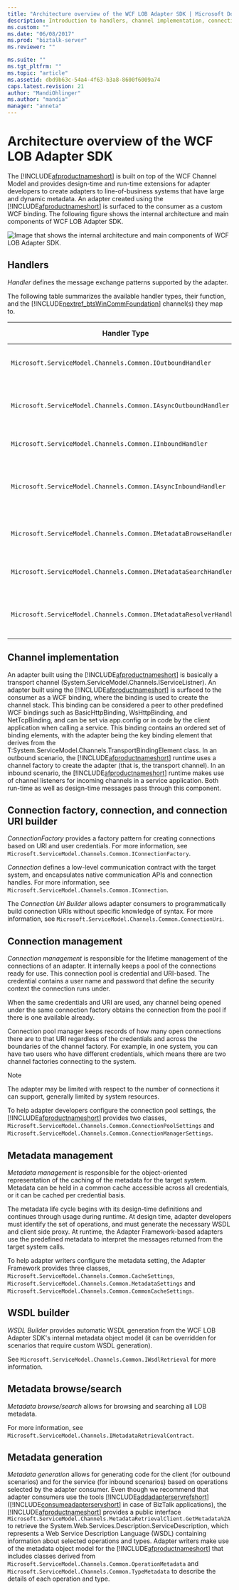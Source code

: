 ```yaml
---
title: "Architecture overview of the WCF LOB Adapter SDK | Microsoft Docs"
description: Introduction to handlers, channel implementation, connection management, metadata, and using WSDL in the WCF LOB Adapter SDK
ms.custom: ""
ms.date: "06/08/2017"
ms.prod: "biztalk-server"
ms.reviewer: ""

ms.suite: ""
ms.tgt_pltfrm: ""
ms.topic: "article"
ms.assetid: dbd9b63c-54a4-4f63-b3a8-8600f6009a74
caps.latest.revision: 21
author: "MandiOhlinger"
ms.author: "mandia"
manager: "anneta"
---
```

# Architecture overview of the WCF LOB Adapter SDK
The [!INCLUDE[afproductnameshort](../../includes/afproductnameshort-md.md)] is built on top of the WCF Channel Model and provides design-time and run-time extensions for adapter developers to create adapters to line-of-business systems that have large and dynamic metadata. An adapter created using the [!INCLUDE[afproductnameshort](../../includes/afproductnameshort-md.md)] is surfaced to the consumer as a custom WCF binding. The following figure shows the internal architecture and main components of WCF LOB Adapter SDK.  
  
 ![Image that shows the internal architecture and main components of WCF LOB Adapter SDK.](../../adapters-and-accelerators/wcf-lob-adapter-sdk/media/7183bded-465e-45b9-af78-fbb87cf2df92.gif "7183bded-465e-45b9-af78-fbb87cf2df92")  
  
## Handlers  
 *Handler* defines the message exchange patterns supported by the adapter.  
  
 The following table summarizes the available handler types, their function, and the [!INCLUDE[nextref_btsWinCommFoundation](../../includes/nextref-btswincommfoundation-md.md)] channel(s) they map to.  
  
|**Handler Type**|**Function**|**Maps to WCF Channels**|  
|---|---|---|  
|`Microsoft.ServiceModel.Channels.Common.IOutboundHandler`|Supports one-way send or request/response pattern.|IOutputChannel,<br /><br /> IRequestChannel|  
|`Microsoft.ServiceModel.Channels.Common.IAsyncOutboundHandler`|Supports asynchronous one-way send or request/response pattern.|IOutputChannel,<br /><br /> IRequestChannel|  
|`Microsoft.ServiceModel.Channels.Common.IInboundHandler`|Supports one-way receive or reply patterns.|IInputChannel,<br /><br /> IReplyChannel|  
|`Microsoft.ServiceModel.Channels.Common.IAsyncInboundHandler`|Supports asynchronous variants of methods one-way receive or reply patterns.|IInputChannel<br /><br /> IReplyChannel|  
|`Microsoft.ServiceModel.Channels.Common.IMetadataBrowseHandler`|Supports browsing of metadata on the target system.|IRequestChannel|  
|`Microsoft.ServiceModel.Channels.Common.IMetadataSearchHandler`|Supports searching of metadata on the target system.|IRequestChannel|  
|`Microsoft.ServiceModel.Channels.Common.IMetadataResolverHandler`|Supports retrieval of metadata from the target system.|IRequestChannel|  
  
## Channel implementation  
 An adapter built using the [!INCLUDE[afproductnameshort](../../includes/afproductnameshort-md.md)] is basically a transport channel (System.ServiceModel.Channels.IServiceListner). An adapter built using the [!INCLUDE[afproductnameshort](../../includes/afproductnameshort-md.md)] is surfaced to the consumer as a WCF binding, where the binding is used to create the channel stack. This binding can be considered a peer to other predefined WCF bindings such as BasicHttpBinding, WsHttpBinding, and NetTcpBinding, and can be set via app.config or in code by the client application when calling a service. This binding contains an ordered set of binding elements, with the adapter being the key binding element that derives from the T:System.ServiceModel.Channels.TransportBindingElement class. In an outbound scenario, the [!INCLUDE[afproductnameshort](../../includes/afproductnameshort-md.md)] runtime uses a channel factory to create the adapter (that is, the transport channel). In an inbound scenario, the [!INCLUDE[afproductnameshort](../../includes/afproductnameshort-md.md)] runtime makes use of channel listeners for incoming channels in a service application.  Both run-time as well as design-time messages pass through this component.  
  
## Connection factory, connection, and connection URI builder  
 *ConnectionFactory* provides a factory pattern for creating connections based on URI and user credentials. For more information, see `Microsoft.ServiceModel.Channels.Common.IConnectionFactory`.  
  
 *Connection* defines a low-level communication contract with the target system, and encapsulates native communication APIs and connection handles. For more information, see `Microsoft.ServiceModel.Channels.Common.IConnection`.  
  
 The *Connection Uri Builder* allows adapter consumers to programmatically build connection URIs without specific knowledge of syntax. For more information, see `Microsoft.ServiceModel.Channels.Common.ConnectionUri`.  
  
## Connection management  
 *Connection management* is responsible for the lifetime management of the connections of an adapter. It internally keeps a pool of the connections ready for use. This connection pool is credential and URI-based. The credential contains a user name and password that define the security context the connection runs under.  
  
 When the same credentials and URI are used, any channel being opened under the same connection factory obtains the connection from the pool if there is one available already.  
  
 Connection pool manager keeps records of how many open connections there are to that URI regardless of the credentials and across the boundaries of the channel factory. For example, in one system, you can have two users who have different credentials, which means there are two channel factories connecting to the system.  
  
> [!NOTE]
>  The adapter may be limited with respect to the number of connections it can support, generally limited by system resources.  
  
 To help adapter developers configure the connection pool settings, the [!INCLUDE[afproductnameshort](../../includes/afproductnameshort-md.md)] provides two classes, `Microsoft.ServiceModel.Channels.Common.ConnectionPoolSettings` and `Microsoft.ServiceModel.Channels.Common.ConnectionManagerSettings`.  
  
## Metadata management  
 *Metadata management* is responsible for the object-oriented representation of the caching of the metadata for the target system. Metadata can be held in a common cache accessible across all credentials, or it can be cached per credential basis.  
  
 The metadata life cycle begins with its design-time definitions and continues through usage during runtime. At design time, adapter developers must identify the set of operations, and must generate the necessary WSDL and client side proxy. At runtime, the Adapter Framework-based adapters use the predefined metadata to interpret the messages returned from the target system calls.  
  
 To help adapter writers configure the metadata setting, the Adapter Framework provides three classes, `Microsoft.ServiceModel.Channels.Common.CacheSettings`, `Microsoft.ServiceModel.Channels.Common.MetadataSettings` and `Microsoft.ServiceModel.Channels.Common.CommonCacheSettings`.  
  
## WSDL builder  
 *WSDL Builder* provides automatic WSDL generation from the WCF LOB Adapter SDK's internal metadata object model (it can be overridden for scenarios that require custom WSDL generation).  
  
 See `Microsoft.ServiceModel.Channels.Common.IWsdlRetrieval` for more information.  
  
## Metadata browse/search  
 *Metadata browse/search* allows for browsing and searching all LOB metadata.  
  
 For more information, see `Microsoft.ServiceModel.Channels.IMetadataRetrievalContract`.  
  
## Metadata generation  
 *Metadata generation* allows for generating code for the client (for outbound scenarios) and for the service (for inbound scenarios) based on operations selected by the adapter consumer. Even though we recommend that adapter consumers use the tools [!INCLUDE[addadapterservrefshort](../../includes/addadapterservrefshort-md.md)] ([!INCLUDE[consumeadapterservshort](../../includes/consumeadapterservshort-md.md)] in case of BizTalk applications), the [!INCLUDE[afproductnameshort](../../includes/afproductnameshort-md.md)] provides a public interface `Microsoft.ServiceModel.Channels.MetadataRetrievalClient.GetMetadata%2A` to retrieve the System.Web.Services.Description.ServiceDescription, which represents a Web Service Description Language (WSDL) containing information about selected operations and types. Adapter writers make use of the metadata object model for the [!INCLUDE[afproductnameshort](../../includes/afproductnameshort-md.md)] that includes classes derived from `Microsoft.ServiceModel.Channels.Common.OperationMetadata` and `Microsoft.ServiceModel.Channels.Common.TypeMetadata` to describe the details of each operation and type.  
  